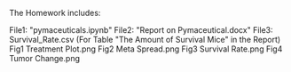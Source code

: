 The Homework includes:

File1: "pymaceuticals.ipynb"
File2: "Report on Pymaceutical.docx"
File3: Survival_Rate.csv (For Table "The Amount of Survival Mice" in the Report)
Fig1 Treatment Plot.png
Fig2 Meta Spread.png
Fig3 Survival Rate.png
Fig4 Tumor Change.png
